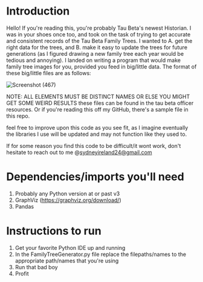 # Introduction
Hello! If you're reading this, you're probably Tau Beta's newest Historian. I was in your shoes once too, and took
on the task of trying to get accurate and consistent records of the Tau Beta Family Trees. I wanted to A. get
the right data for the trees, and B. make it easy to update the trees for future generations (as I figured drawing
a new family tree each year would be tedious and annoying). I landed on writing a program that would make family
tree images for you, provided you feed in big/little data. The format of these big/little files are as follows:

![Screenshot (467)](https://github.com/sydneyireland24/BigLittle_FamilyTree_Generator/assets/54719754/21fec42e-643c-4ca3-9965-d0b16e9d4045)

NOTE: ALL ELEMENTS MUST BE DISTINCT NAMES OR ELSE YOU MIGHT GET SOME WEIRD RESULTS
these files can be found in the tau beta officer resources. Or if you're reading this off my GitHub, there's a
sample file in this repo.

feel free to improve upon this code as you see fit, as I imagine eventually the libraries I use will be updated
and may not function like they used to.

If for some reason you find this code to be difficult/it wont work, don't hesitate to reach out to me
@sydneyireland24@gmail.com

# Dependencies/imports you'll need
1. Probably any Python version at or past v3
2. GraphViz (https://graphviz.org/download/)
3. Pandas

# Instructions to run
1. Get your favorite Python IDE up and running
2. In the FamilyTreeGenerator.py file replace the filepaths/names to the appropriate path/names that you're using
3. Run that bad boy
4. Profit

